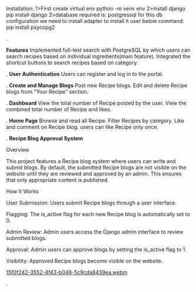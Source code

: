 Installation:
1>First create virtual env 
python -m venv env
2>install django
pip install django
3>database required is:
postgressql for this db configuration we need to install adapter to install it user below command:
pip install psycopg2

.

**Features**
Implemented full-text search with PostgreSQL by which users can search recipes based on individual ingredients(main feature).
Integrated the shortcut buttons to search recipes based on category.

.
**User Authentication**
Users can register and log in to the portal.

.
**Create and Manage Blogs**
Post new Recipe blogs.
Edit and delete Recipe blogs from "Your Recipe" section.

.
**Dashboard**
View the total number of Recipe posted by the user.
View the combined total number of Recipe and likes.

.
**Home Page**
Browse and read all Recipe.
Filter Recipes by category.
Like and comment on Recipe blog.
users can like Recipe only once.

.
**Recipe Blog Approval System**

Overview

This project features a Recipe blog system where users can write and submit blogs. By default, the submitted Recipe blogs are not visible on the website until they are reviewed and approved by an admin. This ensures that only appropriate content is published.

How It Works

User Submission: Users submit Recipe blogs through a user interface.

Flagging: The is_active flag for each new Recipe blog is automatically set to 0.

Admin Review: Admin users access the Django admin interface to review submitted blogs.

Approval: Admin users can approve blogs by setting the is_active flag to 1.

Visibility: Approved Recipe blogs become visible on the website.


[15f0f242-3552-4f43-b049-5c9cda8439ea.webm](https://github.com/user-attachments/assets/57bd1870-cf02-4e7d-8e54-ab8d79445d48)













.
